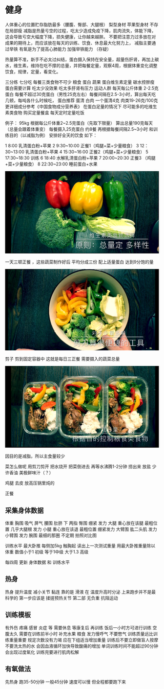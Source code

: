 # 健身

人体重心的位置贮存脂肪最多（腰腹、臀部、大腿根）
梨型身材 苹果型身材
不存在局部瘦
减脂是热量亏空的过程，吃太少造成免疫下降，肌肉流失，体能下降，这会导致亏空大幅度下降，损失健康，让你越来越胖。
不要把注意力过多放在对成果的期待上，而应该放在每天的训练、饮食、休息最大化努力上，
减脂主要通过举铁 有氧是为了提高心肺能力 加强举铁能力 （存疑）

热量算不准，新手不必太过纠结，蛋白摄入保持在安全量，超量伤肝肾，再加上碳水，维生素，维持在吃不撑的总量，并把每餐定量，观察4周，根据体重变化调整饮食，规律，定量，看变化。

三分练 七分吃 
每餐三类食物不可少 粮食 蛋白 蔬果
蛋白维生素定量 碳水控胖瘦
蛋白需要计算 吃太少没效果 吃太多肝肾有压力
运动人群 每天每公斤体重 2-2.5克蛋白 每餐不超过30克蛋白（男性25克左右）每餐间隔在2.5-3小时，算出每天吃几顿，每吨各什么时候吃，
蛋白推荐 蛋清 白肉 一个蛋清4克 肉类19-26克/100克 更详细成分参考《中国食物成分营养表》 
在蛋白足量的情况下 尽可能多的吃维生素类食物 
购买定量餐盒 每天定时定量吃饭 

例子：
95kg
根据每公斤体重2~2.5克蛋白（先取下限量）
算出总量190克每天（总量会跟着体重变）
每餐摄入25克蛋白 约8餐
再根据每餐间隔2.5~3小时
和训练目的（以减脂为例）
安排好全天的饮食 如下：

1 8:00 乳清蛋白粉+苹果
2 9:30~10:00 正餐1（鸡腿+菜+少量粮食）
3 12：30~13:00 乳清蛋白粉+苹果
4 15:30~16:00 正餐2（鸡腿+菜+少量粮食）
5 17:30~18:30 训练
6 18:40 水解乳清蛋白粉+苹果
7 20:00~20:30 正餐3 （鸡腿+菜+少量粮食）
8 22:30~23:00 睡前蛋白+水果

![image-20211002155518033](https://raw.githubusercontent.com/lunnche/picgo-image/main/202110021555246.png)

一天三顿正餐 ，这些蔬菜制作好后 平均分成三份 配上适量蛋白 达到9分饱的量 

![image-20211002155904808](https://raw.githubusercontent.com/lunnche/picgo-image/main/202110021559992.png)

剪子 剪到固定容器中 这就是每日三正餐 需要摄入的蔬菜总量 

![image-20211002160008887](https://raw.githubusercontent.com/lunnche/picgo-image/main/202110021600058.png)

因目的是减脂，所以主食量较少 

菜怎么做呢 用剪刀剪开 把水烧开 把菜倒进去 再等水沸腾1-2分钟 捞出来 放盐 少许香油 美极鲜味汁（？）

鸡腿 去皮 放高压锅里炖的 

正餐

## 采集身体数据
体重
胸围 吸气 屏气
腰围 肚脐 下 两指
臀围 绷紧 发力
大腿 重心放在该腿 最粗位置 几乎大腿根 发力
小腿 重心放在该退 最粗位置 绷紧发力
大臂围 肱二头肌 发力
小臂围 发力
腕围 最细的那圈
不定期 拍照对比图

训练水平
最大卧推  每侧加5kg 触胸起 读出上一次测试重量 
用最大卧推重量除以体重 数值小于1 初级 等于1中级 大于1.3 高级

每四周 更新 身体数据 和 训练水平
## 热身
热身 提升温度 减小关节 黏连 靠的是 滑液 在 温度升高时分泌
上来跑步并不是最科学的
第一步应该是 揉搓预热关节 
第二部 无负重 抗阻运动

## 训练模板

有外伤 疼痛 感冒 炎症 等 需要休息 等康复后 再训练 
饭后一小时方可进行训练 
空腹太久 需要在训练前半小时 补充水果 粮食
发力慢呼气 不要憋气 
训练质量远比训练重量重要 
规定次数没有力竭 应在下组适当增加重量
训练后不要立即做盲人按摩 不要洗太热的水 会因血液循环加快导致酸痛的增加
单词训练时间不能超过90分钟 会出现过度氧化
训练完要进行肌肉松解

## 有氧做法
先热身 跑35-50分钟 一般45分钟 速度可以慢 但全程都要跑下来
